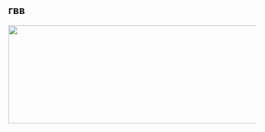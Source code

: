 
## гвв
<div id="header" align="center">
  <img src="https://media3.giphy.com/media/v1.Y2lkPTc5MGI3NjExcXl4Mnl0Nnk4emI4cTJ6c2pldzJ1eW85ampwazFpN3M2MHJ2NW1hNCZlcD12MV9pbnRlcm5hbF9naWZfYnlfaWQmY3Q9Zw/ZtB2l3jHiJsFa/giphy.gif" width="1000" height="200"/>
</div>
